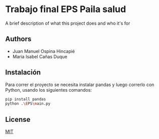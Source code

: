 
# Trabajo final EPS Paila salud

A brief description of what this project does and who it's for


## Authors

- Juan Manuel Ospina Hincapié
- Maria Isabel Cañas Duque

## Instalación

Para correr el proyecto se necesita instalar pandas y luego correrlo con Python, usando los siguientes comandos:

```bash
pip install pandas
python .\EPS\main.py 
```
    
## License

[MIT](https://choosealicense.com/licenses/mit/)

